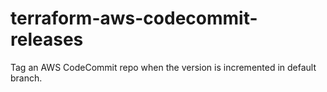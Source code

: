 # terraform-aws-codecommit-releases
Tag an AWS CodeCommit repo when the version is incremented in default branch.
